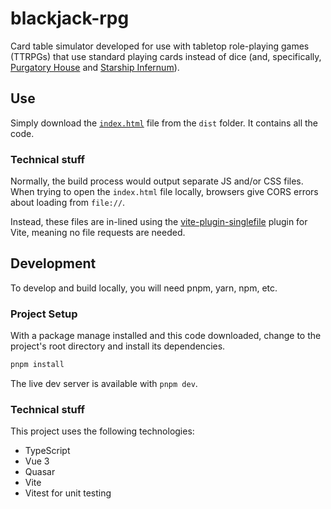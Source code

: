 # blackjack-rpg

Card table simulator developed for use with tabletop role-playing games (TTRPGs) that use
standard playing cards instead of dice (and, specifically, [Purgatory House](https://www.wicked-clever.com/purgatory-house/)
and [Starship Infernum](https://www.wicked-clever.com/our-games/starship-infernum/)).

## Use

Simply download the [`index.html`](./dist/index.html) file from the `dist` folder. It
contains all the code.

### Technical stuff

Normally, the build process would output separate JS and/or CSS files. When trying to
open the `index.html` file locally, browsers give CORS errors about loading from `file://`.

Instead, these files are in-lined using the
[vite-plugin-singlefile](https://github.com/richardtallent/vite-plugin-singlefile) plugin
for Vite, meaning no file requests are needed.

## Development

To develop and build locally, you will need pnpm, yarn, npm, etc.

### Project Setup

With a package manage installed and this code downloaded, change to the project's
root directory and install its dependencies.

```sh
pnpm install
```

The live dev server is available with `pnpm dev`.

### Technical stuff

This project uses the following technologies:

* TypeScript
* Vue 3
* Quasar
* Vite
* Vitest for unit testing
